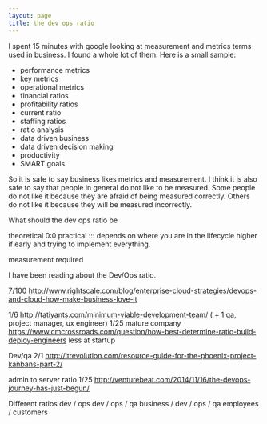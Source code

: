 ```yaml
---
layout: page
title: the dev ops ratio
---
```


I spent 15 minutes with google looking at measurement and metrics terms used in business.  I found a whole lot of them.   Here is a small sample:

* performance metrics
* key metrics
* operational metrics
* financial ratios
* profitability ratios
* current ratio
* staffing ratios
* ratio analysis 
* data driven business
* data driven decision making
* productivity
* SMART goals

So it is safe to say business likes metrics and measurement.  I think it is also safe to say that people in general do not like to be measured.  Some people do not like it because they are afraid of being measured correctly.  Others do not like it because they will be measured incorrectly.




What should the dev ops ratio be

theoretical 0:0
practical :::
depends on where you are in the lifecycle
higher if early and trying to implement everything.




measurement required




I have been reading about the Dev/Ops ratio.


7/100 http://www.rightscale.com/blog/enterprise-cloud-strategies/devops-and-cloud-how-make-business-love-it

1/6 http://tatiyants.com/minimum-viable-development-team/  ( + 1 qa, project manager, ux engineer)
1/25 mature company https://www.cmcrossroads.com/question/how-best-determine-ratio-build-deploy-engineers
less at startup


Dev/qa
2/1 http://itrevolution.com/resource-guide-for-the-phoenix-project-kanbans-part-2/



admin to server ratio
1/25 http://venturebeat.com/2014/11/16/the-devops-journey-has-just-begun/


Different ratios
dev / ops
dev / ops / qa
business / dev / ops / qa
employees / customers
